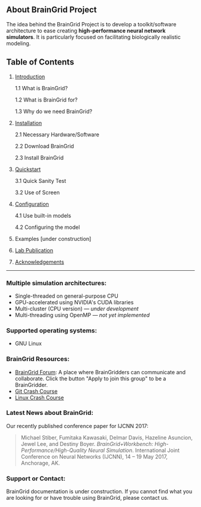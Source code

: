 ## About BrainGrid Project

The idea behind the BrainGrid Project is to develop a toolkit/software architecture to ease creating **high-performance neural network simulators**. It is particularly focused on facilitating biologically realistic modeling. 

## Table of Contents

1. [Introduction](http://uwb-biocomputing.github.io/BrainGrid/1_introduction)

   1.1 What is BrainGrid?
   
   1.2 What is BrainGrid for?
   
   1.3 Why do we need BrainGrid?

2. [Installation](http://uwb-biocomputing.github.io/BrainGrid/2_installation)

   2.1 Necessary Hardware/Software
   
   2.2 Download BrainGrid
   
   2.3 Install BrainGrid

3. [Quickstart](http://uwb-biocomputing.github.io/BrainGrid/3_quickstart)

   3.1 Quick Sanity Test
   
   3.2 Use of Screen

4. [Configuration](http://uwb-biocomputing.github.io/BrainGrid/4_configuration)

   4.1 Use built-in models
   
   4.2 Configuring the model

5. Examples [under construction]

6. [Lab Publication](http://uwb-biocomputing.github.io/BrainGrid/6_lab-publication) 

7. [Acknowledgements](http://uwb-biocomputing.github.io/BrainGrid/7_acknowledgements)

---------
### Multiple simulation architectures:

- Single-threaded on general-purpose CPU
- GPU-accelerated using NVIDIA's CUDA libraries
- Multi-cluster (CPU version) *— under development*
- Multi-threading using OpenMP — *not yet implemented*

### Supported operating systems:

- GNU Linux

### BrainGrid Resources:

- [BrainGrid Forum]([https://groups.google.com/forum/#!forum/uwb-braingrid](https://groups.google.com/forum/#!forum/uwb-braingrid)): A place where BrainGridders can communicate and collaborate. Click the button "Apply to join this group" to be a BrainGridder.
- [Git Crash Course](https://github.com/UWB-Biocomputing/BrainGrid/wiki/Git-Crash-Course)
- [Linux Crash Course](https://github.com/UWB-Biocomputing/BrainGrid/wiki/Linux-Crash-Course)

### Latest News about BrainGrid:

Our recently published conference paper for IJCNN 2017:

> Michael Stiber, Fumitaka Kawasaki, Delmar Davis, Hazeline Asuncion, Jewel Lee, and Destiny Boyer. *BrainGrid+Workbench: High-Performance/High-Quality Neural Simulation*. International Joint Conference on Neural Networks (IJCNN), 14 – 19 May 2017, Anchorage, AK.

### Support or Contact:

BrainGrid documentation is under construction. If you cannot find what you are looking for or have trouble using BrainGrid, please contact us. 
